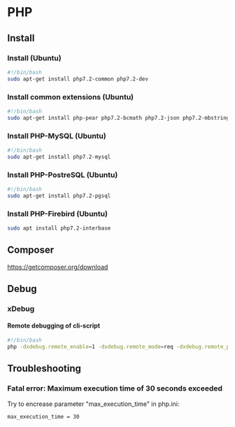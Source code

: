 # PHP

## Install

### Install (Ubuntu)

```bash
#!/bin/bash
sudo apt-get install php7.2-common php7.2-dev
```

### Install common extensions (Ubuntu)

```bash
#!/bin/bash
sudo apt-get install php-pear php7.2-bcmath php7.2-json php7.2-mbstring php7.2-mcrypt php7.2-curl php7.2-zip php7.2-xml php7.2-xmlrpc php7.2-xsl php7.2-intl php7.2-gd php7.2-imagick php7.2-ldap
```

### Install PHP-MySQL (Ubuntu)

```bash
#!/bin/bash
sudo apt-get install php7.2-mysql
```

### Install PHP-PostreSQL (Ubuntu)

```bash
#!/bin/bash
sudo apt-get install php7.2-pgsql
```

### Install PHP-Firebird (Ubuntu)

```bash
sudo apt install php7.2-interbase
```

## Composer

https://getcomposer.org/download

## Debug

### xDebug

#### Remote debugging of cli-script

```bash
#!/bin/bash
php -dxdebug.remote_enable=1 -dxdebug.remote_mode=req -dxdebug.remote_port=9000 -dxdebug.remote_host=127.0.0.1 -dxdebug.remote_autostart=1 /path/to/script
```

## Troubleshooting

### Fatal error: Maximum execution time of 30 seconds exceeded

Try to encrease parameter "max_execution_time" in php.ini:

```text
max_execution_time = 30
```
